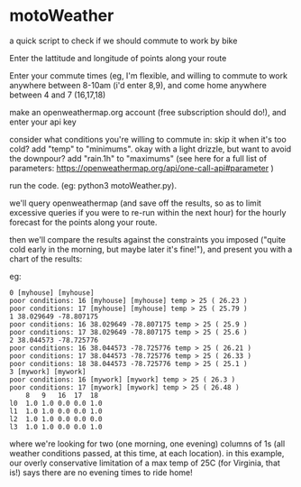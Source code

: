 # motoWeather
a quick script to check if we should commute to work by bike

Enter the lattitude and longitude of points along your route

Enter your commute times (eg, I'm flexible, and willing to commute to work anywhere between 8-10am (i'd enter 8,9), and come home anywhere between 4 and 7 (16,17,18)

make an openweathermap.org account (free subscription should do!), and enter your api key

consider what conditions you're willing to commute in: skip it when it's too cold? add "temp" to "minimums". okay with a light drizzle, but want to avoid the downpour? add "rain.1h" to "maximums" (see here for a full list of parameters: https://openweathermap.org/api/one-call-api#parameter )

run the code. (eg: python3 motoWeather.py). 

we'll query openweathermap (and save off the results, so as to limit excessive queries if you were to re-run within the next hour) for the hourly forecast for the points along your route. 

then we'll compare the results against the constraints you imposed ("quite cold early in the morning, but maybe later it's fine!"), and present you with a chart of the results:

eg:
```
0 [myhouse] [myhouse]
poor conditions: 16 [myhouse] [myhouse] temp > 25 ( 26.23 )
poor conditions: 17 [myhouse] [myhouse] temp > 25 ( 25.79 )
1 38.029649 -78.807175
poor conditions: 16 38.029649 -78.807175 temp > 25 ( 25.9 )
poor conditions: 17 38.029649 -78.807175 temp > 25 ( 25.6 )
2 38.044573 -78.725776
poor conditions: 16 38.044573 -78.725776 temp > 25 ( 26.21 )
poor conditions: 17 38.044573 -78.725776 temp > 25 ( 26.33 )
poor conditions: 18 38.044573 -78.725776 temp > 25 ( 25.1 )
3 [mywork] [mywork]
poor conditions: 16 [mywork] [mywork] temp > 25 ( 26.3 )
poor conditions: 17 [mywork] [mywork] temp > 25 ( 26.48 )
	8	9	16	17	18
l0	1.0	1.0	0.0	0.0	1.0
l1	1.0	1.0	0.0	0.0	1.0
l2	1.0	1.0	0.0	0.0	0.0
l3	1.0	1.0	0.0	0.0	1.0
```
where we're looking for two (one morning, one evening) columns of 1s (all weather conditions passed, at this time, at each location). in this example, our overly conservative limitation of a max temp of 25C (for Virginia, that is!) says there are no evening times to ride home! 
